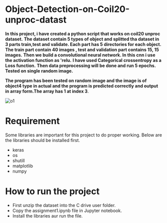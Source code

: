 # Object-Detection-on-Coil20-unproc-datast
**In this project, i have created a python script that works on coil20 unproc dataset.**
**The dataset contain 5 types of object and splitted tha dataset in 3 parts train,test and validate. Each part has 5 directories for each object.**
**The train part contain 40 images , test and validation part contains 15, 15 images.**
**Then we build a convolutional neural network. In this cnn i use the activation function as 'relu.**
**I have used Categorical crossentropy as a  Loss function.**
**Then data preprocessing will be done and run 5 epochs.**
**Tested on single random image.**

**The program has been tested on random image and the image is of object4 type in actual and the program is predicted correctly and output in array form.The  array has 1 at index 3**.

![o1](https://user-images.githubusercontent.com/60266553/85099258-66168d00-b216-11ea-97e0-abadbf78e8c1.JPG)


# Requirement
 Some libraries are important for this project to do proper working. Below are the libraries should be installed first.
- keras
- os
- shutill
- matplotlib
- numpy

# How to run the project
- First unzip the dataset into the C drive user folder.
- Copy the assignment1.ipynb file in Jupyter notebook.
- Install the libraries aur run the file.

